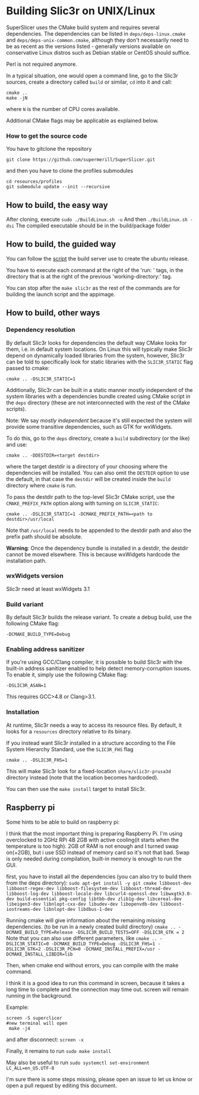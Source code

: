 
# Building Slic3r on UNIX/Linux


SuperSlicer uses the CMake build system and requires several dependencies.
The dependencies can be listed in `deps/deps-linux.cmake` and `deps/deps-unix-common.cmake`, although they don't necessarily need to be as recent
as the versions listed - generally versions available on conservative Linux distros such as Debian stable or CentOS should suffice.

Perl is not required anymore.

In a typical situation, one would open a command line, go to the Slic3r sources, create a directory called `build` or similar,
`cd` into it and call:

    cmake ..
    make -jN

where `N` is the number of CPU cores available.

Additional CMake flags may be applicable as explained below.

### How to get the source code

You have to gitclone  the repository
```
git clone https://github.com/supermerill/SuperSlicer.git
```

and then you have to clone the profiles submodules

```
cd resources/profiles
git submodule update --init --recursive

```

## How to build, the easy way

After cloning, execute `sudo ./BuildLinux.sh -u`
And then `./BuildLinux.sh -dsi`
The compiled executable should be in the build/package folder

## How to build, the guided way

You can follow the [script](https://github.com/supermerill/Slic3r/blob/master/.github/workflows/ccpp_ubuntu.yml) the build server use to create the ubuntu release.

You have to execute each command at the right of the 'run: ' tags, in the directory that is at the right of the previous 'working-directory:' tag.

You can stop after the `make slic3r` as the rest of the commands are for building the launch script and the appimage.

## How to build, other ways

### Dependency resolution

By default Slic3r looks for dependencies the default way CMake looks for them, i.e. in default system locations.
On Linux this will typically make Slic3r depend on dynamically loaded libraries from the system, however, Slic3r can be told
to specifically look for static libraries with the `SLIC3R_STATIC` flag passed to cmake:

    cmake .. -DSLIC3R_STATIC=1

Additionally, Slic3r can be built in a static manner mostly independent of the system libraries with a dependencies bundle
created using CMake script in the `deps` directory (these are not interconnected with the rest of the CMake scripts).

Note: We say _mostly independent_ because it's still expected the system will provide some transitive dependencies, such as GTK for wxWidgets.

To do this, go to the `deps` directory, create a `build` subdirectory (or the like) and use:

    cmake .. -DDESTDIR=<target destdir>

where the target destdir is a directory of your choosing where the dependencies will be installed.
You can also omit the `DESTDIR` option to use the default, in that case the `destdir` will be created inside the `build` directory where `cmake` is run.

To pass the destdir path to the top-level Slic3r CMake script, use the `CMAKE_PREFIX_PATH` option along with turning on `SLIC3R_STATIC`:

    cmake .. -DSLIC3R_STATIC=1 -DCMAKE_PREFIX_PATH=<path to destdir>/usr/local

Note that `/usr/local` needs to be appended to the destdir path and also the prefix path should be absolute.

**Warning**: Once the dependency bundle is installed in a destdir, the destdir cannot be moved elsewhere.
This is because wxWidgets hardcode the installation path.

### wxWidgets version

Slic3r need at least wxWidgets 3.1

### Build variant

By default Slic3r builds the release variant.
To create a debug build, use the following CMake flag:

    -DCMAKE_BUILD_TYPE=Debug

### Enabling address sanitizer

If you're using GCC/Clang compiler, it is possible to build Slic3r with the built-in address sanitizer enabled to help detect memory-corruption issues.
To enable it, simply use the following CMake flag:

    -DSLIC3R_ASAN=1

This requires GCC>4.8 or Clang>3.1.

### Installation

At runtime, Slic3r needs a way to access its resource files. By default, it looks for a `resources` directory relative to its binary.

If you instead want Slic3r installed in a structure according to the File System Hierarchy Standard, use the `SLIC3R_FHS` flag

    cmake .. -DSLIC3R_FHS=1

This will make Slic3r look for a fixed-location `share/slic3r-prusa3d` directory instead (note that the location becomes hardcoded).

You can then use the `make install` target to install Slic3r.


## Raspberry pi

Some hints to be able to build on raspberry pi:

I think that the most important thing is preparing Raspberry Pi. I'm using overclocked to 2GHz RPi 4B 2GB with active cooling(it starts when the temperature is too high). 2GB of RAM is not enough and I turned swap on(+2GB), but i use SSD instead of memory card so it's not that bad. Swap is only needed during compilation, built-in memory is enough to run the GUI.

first, you have to install all the dependencies  (you can also try to build them from the deps directory):
`sudo apt-get install -y git cmake libboost-dev libboost-regex-dev libboost-filesystem-dev libboost-thread-dev libboost-log-dev libboost-locale-dev libcurl4-openssl-dev libwxgtk3.0-dev build-essential pkg-config libtbb-dev zlib1g-dev libcereal-dev libeigen3-dev libnlopt-cxx-dev libudev-dev libopenvdb-dev libboost-iostreams-dev libnlopt-dev libdbus-1-dev`

Running cmake will give information about the remaining missing dependencies. (to be run in a newly created build directory)
`cmake .. -DCMAKE_BUILD_TYPE=Release -DSLIC3R_BUILD_TESTS=OFF -DSLIC3R_GTK = 2`
Note that you can also use different parameters, like
`cmake .. -DSLIC3R_STATIC=0 -DCMAKE_BUILD_TYPE=Debug -DSLIC3R_FHS=1 -DSLIC3R_GTK=2 -DSLIC3R_PCH=0 -DCMAKE_INSTALL_PREFIX=/usr -DCMAKE_INSTALL_LIBDIR=lib`

Then, when cmake end without errors, you can compile with the make command.

I think it is a good idea to run this command in screen, because it takes a long time to complete and the connection may time out. screen will remain running in the background.

Example:
```
screen -S superclicer
#new terminal will open
 make -j4
 ```

and after disconnect:
`screen -x`

Finally, it remains to run `sudo make install`

May also be useful to run
`sudo systemctl set-environment LC_ALL=en_US.UTF-8`

I'm sure there is some steps missing, please open an issue to let us know or open a pull request by editing this document.







